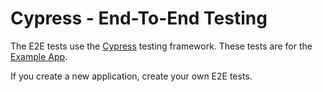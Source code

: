 # Cypress - End-To-End Testing

The E2E tests use the [Cypress](https://www.cypress.io) testing framework. These tests are for the [Example App](../packages/example).

If you create a new application, create your own E2E tests.
